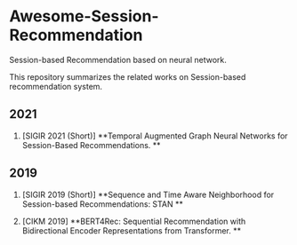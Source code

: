 # Awesome-Session-Recommendation
Session-based Recommendation based on neural network.

This repository summarizes the related works on Session-based recommendation system.

## 2021

1. \[SIGIR 2021 (Short)\] **Temporal Augmented Graph Neural Networks for Session-Based Recommendations. **



## 2019

1. \[SIGIR 2019 (Short)\] **Sequence and Time Aware Neighborhood for Session-based Recommendations: STAN **

2. \[CIKM 2019\] **BERT4Rec: Sequential Recommendation with Bidirectional Encoder Representations from Transformer. **

